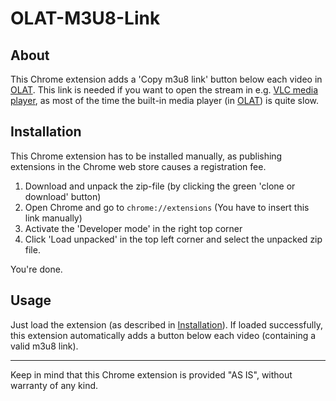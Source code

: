 # OLAT-M3U8-Link

## About
This Chrome extension adds a 'Copy m3u8 link' button below each video in [OLAT](https://github.com/OpenOLAT/OpenOLAT). This link is needed if you want to open the stream in e.g. [VLC media player](https://github.com/videolan/vlc), as most of the time the built-in media player (in [OLAT](https://github.com/OpenOLAT/OpenOLAT)) is quite slow.

## Installation
This Chrome extension has to be installed manually, as publishing extensions in the Chrome web store causes a registration fee.

1. Download and unpack the zip-file (by clicking the green 'clone or download' button)
2. Open Chrome and go to `chrome://extensions` (You have to insert this link manually)
3. Activate the 'Developer mode' in the right top corner
4. Click 'Load unpacked' in the top left corner and select the unpacked zip file.

You're done.

## Usage
Just load the extension (as described in [Installation](#installation)). If loaded successfully, this extension automatically adds a button below each video (containing a valid m3u8 link).

---
Keep in mind that this Chrome extension is provided "AS IS", without warranty of any kind.

